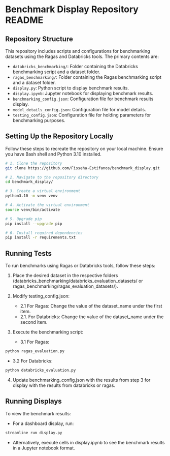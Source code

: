 # Benchmark Display Repository README

## Repository Structure

This repository includes scripts and configurations for benchmarking datasets using the Ragas and Databricks tools. The primary contents are:

- `databricks_benchmarking/`: Folder containing the Databricks benchmarking script and a dataset folder.
- `ragas_benchmarking/`: Folder containing the Ragas benchmarking script and a dataset folder.
- `display.py`: Python script to display benchmark results.
- `display.ipynb`: Jupyter notebook for displaying benchmark results.
- `benchmarking_config.json`: Configuration file for benchmark results display.
- `model_details_config.json`: Configuration file for model details.
- `testing_config.json`: Configuration file for holding parameters for benchmarking purposes.

## Setting Up the Repository Locally

Follow these steps to recreate the repository on your local machine. Ensure you have Bash shell and Python 3.10 installed.

```bash
# 1. Clone the repository
git clone https://github.com/Fisseha-Estifanos/benchmark_display.git

# 2. Navigate to the repository directory
cd benchmark_display/

# 3. Create a virtual environment
python3.10 -m venv venv

# 4. Activate the virtual environment
source venv/bin/activate

# 5. Upgrade pip
pip install --upgrade pip

# 6. Install required dependencies
pip install -r requirements.txt
```

## Running Tests

To run benchmarks using Ragas or Databricks tools, follow these steps:

1. Place the desired dataset in the respective folders (databricks_benchmarking/databricks_evaluation_datasets/ or ragas_benchmarking/ragas_evaluation_datasets/).

2. Modify testing_config.json:
   - 2.1 For Ragas: Change the value of the dataset_name under the first item.
   - 2.1. For Databricks: Change the value of the dataset_name under the second item.
3. Execute the benchmarking script:
   - 3.1 For Ragas:

```bash
python ragas_evaluation.py
```

- 3.2 For Databricks:

```bash
python databricks_evaluation.py
```

4. Update benchmarking_config.json with the results from step 3 for display with the results from databricks or ragas.

## Running Displays

To view the benchmark results:

* For a dashboard display, run:

```bash
streamline run display.py
```

* Alternatively, execute cells in display.ipynb to see the benchmark results in a Jupyter notebook format.
